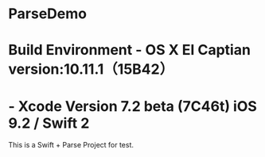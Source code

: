 # ParseDemo
# Build Environment - OS X EI Captian version:10.11.1（15B42）
#                   - Xcode Version 7.2 beta (7C46t) iOS 9.2 / Swift 2
This is a Swift + Parse Project for test.
